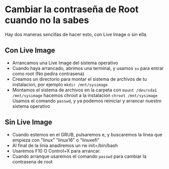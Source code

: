 # Cambiar la contraseña de Root cuando no la sabes

Hay dos maneras sencillas de hacer esto, con Live Image o sin ella.

## Con Live Image

- Arrancamos una Live Image del sistema operativo
- Cuando haya arrancado, abrimos una terminal, y usamos `su` para entrar como root (No pedira contrasena)
- Creamos un directorio para montar el sistema de archivos de tu instalacion, por ejemplo
`mkdir /mnt/sysimage`
- Montamos el sistema de archivos en la carpeta con
`mount /dev/sda1 /mnt/sysimage`
hacemos chroot a la instalacion
`chroot /mnt/sysimage`
Usamos el comando `passwd`, y ya podemos reiniciar y arrancar nuestro sistema operativo

## Sin Live Image
- Cuando estemos en el GRUB, pulsaremos e, y buscaremos la linea que empieza con "linux" "linux16" o "linuxefi"
- Al final de la linia anadiremos un rw init=/bin/bash
- Usaremos F10 O Control+X para arrancar.
- Cuando arranque usaremos el comando `passwd` para cambiar la contrasena de root